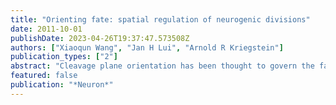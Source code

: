 ```yaml
---
title: "Orienting fate: spatial regulation of neurogenic divisions"
date: 2011-10-01
publishDate: 2023-04-26T19:37:47.573508Z
authors: ["Xiaoqun Wang", "Jan H Lui", "Arnold R Kriegstein"]
publication_types: ["2"]
abstract: "Cleavage plane orientation has been thought to govern the fate of neural stem cell progeny, but supporting evidence in the neocortex has been sparse. A new study by Postiglione et al. in this issue of Neuron shows that mouse Inscuteable-mediated control of cleavage plane orientation regulates the output of neural progenitor cells."
featured: false
publication: "*Neuron*"
---
```


